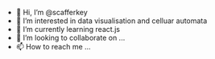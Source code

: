 - 👋 Hi, I’m @scafferkey
- 👀 I’m interested in data visualisation and celluar automata 
- 🌱 I’m currently learning react.js
- 💞️ I’m looking to collaborate on ...
- 📫 How to reach me ...

<!---
scafferkey/scafferkey is a ✨ special ✨ repository because its `README.md` (this file) appears on your GitHub profile.
You can click the Preview link to take a look at your changes.
--->
